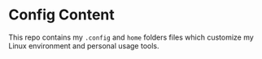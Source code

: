 # Config Content
This repo contains my `.config` and `home` folders files which customize my Linux environment and personal usage tools.
